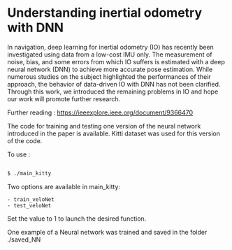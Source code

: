 # Understanding inertial odometry with DNN

In navigation, deep learning for inertial odometry (IO) has recently been investigated using data from a low-cost IMU only. 
The measurement of noise, bias, and some errors from which IO suffers is estimated with a deep neural network (DNN) to achieve more accurate pose estimation.
While numerous studies on the subject highlighted the performances of their approach, the behavior of data-driven IO with DNN has not been clarified.
Through this work, we introduced the remaining problems in IO and hope our work will promote further research.

Further reading : https://ieeexplore.ieee.org/document/9366470 

The code for training and testing one version of the neural network introduced in the paper is available.
Kitti dataset was used for this version of the code.


To use :

```bash

$ ./main_kitty

```

Two options are available in main_kitty:

	- train_veloNet
	- test_veloNet


Set the value to 1 to launch the desired function.

One example of a Neural network was trained and saved in the folder ./saved_NN

